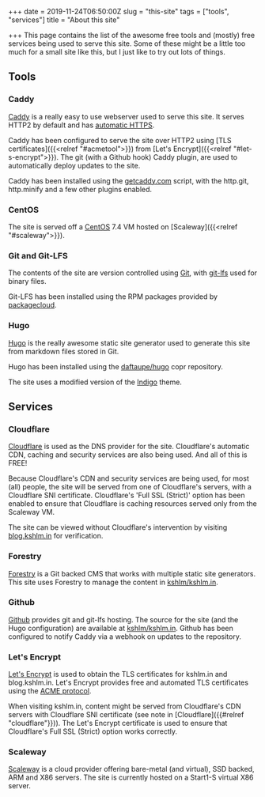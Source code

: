 +++
date = 2019-11-24T06:50:00Z
slug = "this-site"
tags = ["tools", "services"]
title = "About this site"

+++
This page contains the list of the awesome free tools and (mostly) free services being used to serve this site.
Some of these might be a little too much for a small site like this, but I just like to try out lots of things.

## Tools

### Caddy

[Caddy](https://caddyserver.com/) is a really easy to use webserver used to serve this site.
It serves HTTP2 by default and has [automatic HTTPS](https://caddyserver.com/docs/automatic-https).

Caddy has been configured to serve the site over HTTP2 using \[TLS certificates\]({{<relref "#acmetool">}}) from \[Let's Encrypt\]({{<relref "#let-s-encrypt">}}).
The git (with a Github hook) Caddy plugin, are used to automatically deploy updates to the site.

Caddy has been installed using the [getcaddy.com](https://getcaddy.com) script, with the http.git, http.minify and a few other plugins enabled.

### CentOS

The site is served off a [CentOS](https://www.centos.org/) 7.4 VM hosted on \[Scaleway\]({{<relref "#scaleway">}}).

### Git and Git-LFS

The contents of the site are version controlled using [Git](https://git-scm.com/), with [git-lfs](https://git-lfs.github.com/) used for binary files.

Git-LFS has been installed using the RPM packages provided by [packagecloud](https://packagecloud.io/github/git-lfs/install).

### Hugo

[Hugo](https://gohugo.io/) is the really awesome static site generator used to generate this site from markdown files stored in Git.

Hugo has been installed using the [daftaupe/hugo](https://copr.fedorainfracloud.org/coprs/daftaupe/hugo/) copr repository.

The site uses a modified version of the [Indigo](https://github.com/AngeloStavrow/indigo) theme.

## Services

### Cloudflare

[Cloudflare](https://www.cloudflare.com/) is used as the DNS provider for the site. Cloudflare's automatic CDN, caching and security services are also being used. And all of this is FREE!

Because Cloudflare's CDN and security services are being used, for most (all) people, the site will be served from one of Cloudflare's servers, with a Cloudflare SNI certificate.
Cloudflare's 'Full SSL (Strict)' option has been enabled to ensure that Cloudflare is caching resources served only from the Scaleway VM.

The site can be viewed without Cloudflare's intervention by visiting [blog.kshlm.in](https://blog.kshlm.in/) for verification.

### Forestry

[Forestry](https://forestry.io "Forestry") is a Git backed CMS that works with multiple static site generators. This site uses Forestry to manage the content in [kshlm/kshlm.in](https://github.com/kshlm/kshlm.in).

### Github

[Github](https://github.com/) provides git and git-lfs hosting. The source for the site (and the Hugo configuration) are available at [kshlm/kshlm.in](https://github.com/kshlm/kshlm.in).
Github has been configured to notify Caddy via a webhook on updates to the repository.

### Let's Encrypt

[Let's Encrypt](https://letsencrypt.org/) is used to obtain the TLS certificates for kshlm.in and blog.kshlm.in.
Let's Encrypt provides free and automated TLS certificates using the [ACME protocol](https://github.com/letsencrypt/acme-spec).

When visiting kshlm.in, content might be served from Cloudflare's CDN servers with Cloudflare SNI certificate (see note in \[Cloudflare\]({{#relref "cloudflare"}})).
The Let's Encrypt certificate is used to ensure that Cloudflare's Full SSL (Strict) option works correctly.

### Scaleway

[Scaleway](https://www.scaleway.com/) is a cloud provider offering bare-metal (and virtual), SSD backed, ARM and X86 servers. The site is currently hosted on a Start1-S virtual X86 server.